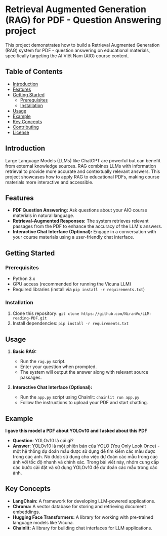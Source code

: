 # Retrieval Augmented Generation (RAG) for PDF - Question Answering project

This project demonstrates how to build a Retrieval Augmented Generation (RAG) system for PDF - question answering on educational materials, specifically targeting the AI Việt Nam (AIO) course content.

## Table of Contents

- [Introduction](#introduction)
- [Features](#features)
- [Getting Started](#getting-started)
    - [Prerequisites](#prerequisites)
    - [Installation](#installation)
- [Usage](#usage)
- [Example](#example)
- [Key Concepts](#key-concepts)
- [Contributing](#contributing)
- [License](#license)

## Introduction

Large Language Models (LLMs) like ChatGPT are powerful but can benefit from external knowledge sources. RAG combines LLMs with information retrieval to provide more accurate and contextually relevant answers. This project showcases how to apply RAG to educational PDFs, making course materials more interactive and accessible.

## Features

- **PDF Question Answering:** Ask questions about your AIO course materials in natural language.
- **Retrieval-Augmented Responses:**  The system retrieves relevant passages from the PDF to enhance the accuracy of the LLM's answers.
- **Interactive Chat Interface (Optional):** Engage in a conversation with your course materials using a user-friendly chat interface.

## Getting Started

### Prerequisites

- Python 3.x
- GPU access (recommended for running the Vicuna LLM)
- Required libraries (install via `pip install -r requirements.txt`)

### Installation

1. Clone this repository: `git clone https://github.com/NiranVu/LLM-reading-PDF.git`
2. Install dependencies: `pip install -r requirements.txt`

## Usage

1. **Basic RAG:**
   - Run the `rag.py` script.
   - Enter your question when prompted.
   - The system will output the answer along with relevant source passages.

2. **Interactive Chat Interface (Optional):**
   - Run the `app.py` script using Chainlit: `chainlit run app.py`
   - Follow the instructions to upload your PDF and start chatting.

## Example
**I gave this model a PDF about YOLOv10 and I asked about this PDF**
- **Question**: YOLOv10 là cái gì?
- **Answer**: YOLOv10 là một phiên bản của YOLO (You Only Look Once) - một hệ thống dự đoán mẫu được sử dụng để tìm kiếm các mẫu được trong các ảnh. Nó được sử dụng cho việc dự đoán các mẫu trong các ảnh với tốc độ nhanh và chính xác. Trong bài viết này, nhóm cung cấp các bước cài đặt và sử dụng YOLOv10 để dự đoán các mẫu trong các ảnh.

## Key Concepts

- **LangChain:** A framework for developing LLM-powered applications.
- **Chroma:** A vector database for storing and retrieving document embeddings.
- **Hugging Face Transformers:** A library for working with pre-trained language models like Vicuna.
- **Chainlit:** A library for building chat interfaces for LLM applications.
